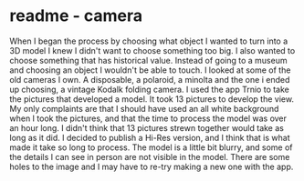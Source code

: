 # readme - camera

When I began the process by choosing what object I wanted to turn into a 3D model I knew I didn't want to choose something too big.
I also wanted to choose something that has historical value. Instead of going to a museum and choosing an object I wouldn't be able to touch. I looked at some of the old cameras I own. A disposable, a polaroid, a minolta and the one i ended up choosing, a vintage Kodalk folding camera. I used the app Trnio to take the pictures that developed a model. It took 13 pictures to develop the view. My only complaints are that I should have used an all white background when I took the pictures, and that the time to process the model was over an hour long. I didn't think that 13 pictures strewn together would take as long as it did. I decided to publish a Hi-Res version, and I think that is what made it take so long to process. The model is a little bit blurry, and some of the details I can see in person are not visible in the model. There are some holes to the image and I may have to re-try making a new one with the app.

